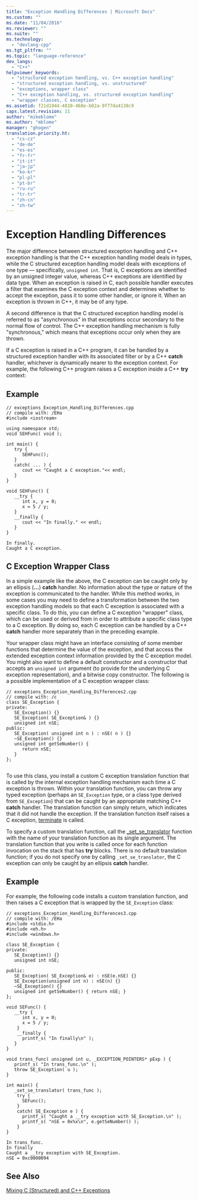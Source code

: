 ```yaml
---
title: "Exception Handling Differences | Microsoft Docs"
ms.custom: ""
ms.date: "11/04/2016"
ms.reviewer: ""
ms.suite: ""
ms.technology: 
  - "devlang-cpp"
ms.tgt_pltfrm: ""
ms.topic: "language-reference"
dev_langs: 
  - "C++"
helpviewer_keywords: 
  - "structured exception handling, vs. C++ exception handling"
  - "structured exception handling, vs. unstructured"
  - "exceptions, wrapper class"
  - "C++ exception handling, vs. structured exception handling"
  - "wrapper classes, C exception"
ms.assetid: f21d1944-4810-468e-b02a-9f77da4138c9
caps.latest.revision: 11
author: "mikeblome"
ms.author: "mblome"
manager: "ghogen"
translation.priority.ht: 
  - "cs-cz"
  - "de-de"
  - "es-es"
  - "fr-fr"
  - "it-it"
  - "ja-jp"
  - "ko-kr"
  - "pl-pl"
  - "pt-br"
  - "ru-ru"
  - "tr-tr"
  - "zh-cn"
  - "zh-tw"
---
```

# Exception Handling Differences
The major difference between structured exception handling and C++ exception handling is that the C++ exception handling model deals in types, while the C structured exception handling model deals with exceptions of one type — specifically, `unsigned int`. That is, C exceptions are identified by an unsigned integer value, whereas C++ exceptions are identified by data type. When an exception is raised in C, each possible handler executes a filter that examines the C exception context and determines whether to accept the exception, pass it to some other handler, or ignore it. When an exception is thrown in C++, it may be of any type.  
  
 A second difference is that the C structured exception handling model is referred to as "asynchronous" in that exceptions occur secondary to the normal flow of control. The C++ exception handling mechanism is fully "synchronous," which means that exceptions occur only when they are thrown.  
  
 If a C exception is raised in a C++ program, it can be handled by a structured exception handler with its associated filter or by a C++ **catch** handler, whichever is dynamically nearer to the exception context. For example, the following C++ program raises a C exception inside a C++ **try** context:  
  
## Example  
  
```  
// exceptions_Exception_Handling_Differences.cpp  
// compile with: /EHa  
#include <iostream>  
  
using namespace std;  
void SEHFunc( void );  
  
int main() {  
   try {  
      SEHFunc();  
   }  
   catch( ... ) {  
      cout << "Caught a C exception."<< endl;  
   }  
}  
  
void SEHFunc() {  
   __try {  
      int x, y = 0;  
      x = 5 / y;  
   }  
   __finally {  
      cout << "In finally." << endl;  
   }  
}  
```  
  
```Output  
In finally.  
Caught a C exception.  
```  
  
##  <a name="_core_c_exception_wrapper_class"></a> C Exception Wrapper Class  
 In a simple example like the above, the C exception can be caught only by an ellipsis (**...**) **catch** handler. No information about the type or nature of the exception is communicated to the handler. While this method works, in some cases you may need to define a transformation between the two exception handling models so that each C exception is associated with a specific class. To do this, you can define a C exception "wrapper" class, which can be used or derived from in order to attribute a specific class type to a C exception. By doing so, each C exception can be handled by a C++ **catch** handler more separately than in the preceding example.  
  
 Your wrapper class might have an interface consisting of some member functions that determine the value of the exception, and that access the extended exception context information provided by the C exception model. You might also want to define a default constructor and a constructor that accepts an `unsigned int` argument (to provide for the underlying C exception representation), and a bitwise copy constructor. The following is a possible implementation of a C exception wrapper class:  
  
```  
// exceptions_Exception_Handling_Differences2.cpp  
// compile with: /c  
class SE_Exception {  
private:  
   SE_Exception() {}  
   SE_Exception( SE_Exception& ) {}  
   unsigned int nSE;  
public:  
   SE_Exception( unsigned int n ) : nSE( n ) {}  
   ~SE_Exception() {}  
   unsigned int getSeNumber() {  
      return nSE;  
   }  
};  
  
```  
  
 To use this class, you install a custom C exception translation function that is called by the internal exception handling mechanism each time a C exception is thrown. Within your translation function, you can throw any typed exception (perhaps an `SE_Exception` type, or a class type derived from `SE_Exception`) that can be caught by an appropriate matching C++ **catch** handler. The translation function can simply return, which indicates that it did not handle the exception. If the translation function itself raises a C exception, [terminate](../c-runtime-library/reference/terminate-crt.md) is called.  
  
 To specify a custom translation function, call the [_set_se_translator](../c-runtime-library/reference/set-se-translator.md) function with the name of your translation function as its single argument. The translation function that you write is called once for each function invocation on the stack that has **try** blocks. There is no default translation function; if you do not specify one by calling `_set_se_translator`, the C exception can only be caught by an ellipsis **catch** handler.  
  
## Example  
 For example, the following code installs a custom translation function, and then raises a C exception that is wrapped by the `SE_Exception` class:  
  
```  
// exceptions_Exception_Handling_Differences3.cpp  
// compile with: /EHa  
#include <stdio.h>  
#include <eh.h>  
#include <windows.h>  
  
class SE_Exception {  
private:  
   SE_Exception() {}  
   unsigned int nSE;  
  
public:  
   SE_Exception( SE_Exception& e) : nSE(e.nSE) {}  
   SE_Exception(unsigned int n) : nSE(n) {}  
   ~SE_Exception() {}  
   unsigned int getSeNumber() { return nSE; }  
};  
  
void SEFunc() {  
   __try {  
      int x, y = 0;  
      x = 5 / y;  
    }  
    __finally {  
      printf_s( "In finally\n" );  
   }  
}  
  
void trans_func( unsigned int u, _EXCEPTION_POINTERS* pExp ) {  
   printf_s( "In trans_func.\n" );  
   throw SE_Exception( u );  
}  
  
int main() {  
   _set_se_translator( trans_func );  
    try {  
      SEFunc();  
    }  
    catch( SE_Exception e ) {  
      printf_s( "Caught a __try exception with SE_Exception.\n" );  
      printf_s( "nSE = 0x%x\n", e.getSeNumber() );  
    }  
}  
```  
  
```Output  
In trans_func.  
In finally  
Caught a __try exception with SE_Exception.  
nSE = 0xc0000094  
```  
  
## See Also  
 [Mixing C (Structured) and C++ Exceptions](../cpp/mixing-c-structured-and-cpp-exceptions.md)